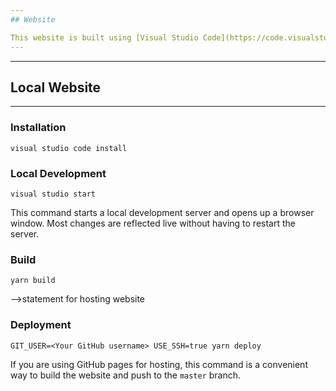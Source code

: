 ```yaml
---
## Website

This website is built using [Visual Studio Code](https://code.visualstudio.com/), is a code editor redefined and optimized for building and debugging modern web and cloud applications.
---
```

---
## Local Website

---

### Installation

```console
visual studio code install
``` 

### Local Development

```console
visual studio start
``` 

This command starts a local development server and opens up a browser window. Most changes are reflected live without having to restart the server.

### Build

```console
yarn build

``` 

-->statement for hosting website

### Deployment

```console
GIT_USER=<Your GitHub username> USE_SSH=true yarn deploy
```

If you are using GitHub pages for hosting, this command is a convenient way to build the website and push to the `master` branch.
